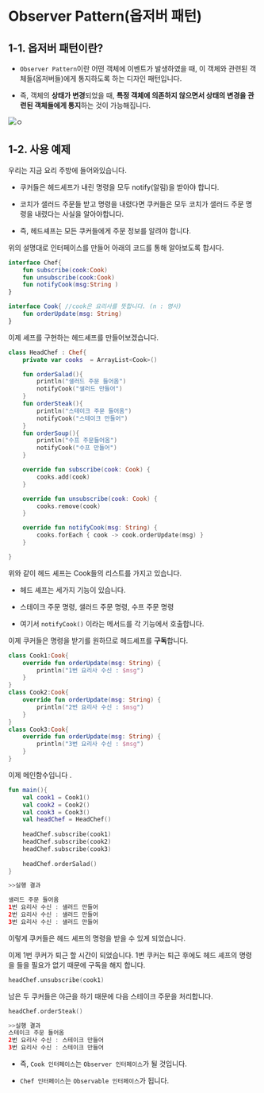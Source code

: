 # **Observer Pattern(옵저버 패턴)**

## 1-1. 옵저버 패턴이란?

- `Observer Pattern`이란 어떤 객체에 이벤트가 발생하였을 때, 이 객체와 관련된 객체들(옵저버들)에게 통지하도록 하는 디자인 패턴입니다.
 
- 즉, 객체의 **상태가 변경**되었을 때, **특정 객체에 의존하지 않으면서 상태의 변경을 관련된 객체들에게 통지**하는 것이 가능해집니다. 

![ㅇ](https://lh3.googleusercontent.com/proxy/mcGedqj37XPHLk9I4mgTshLlvg_-lZ1g1vf6353-SkKHzem9MEQTxRnnPGdbvQ8tG8kNbP8tNGh29Oeo-LQ5cSOR3o0HXqveZFZTgkqBAZGQaR4Q5BHFYzNhiW0LMA)

## 1-2. 사용 예제

우리는 지금 요리 주방에 들어와있습니다. 

- 쿠커들은 헤드셰프가 내린 명령을 모두 notify(알림)을 받아야 합니다. 

- 코치가 샐러드 주문들 받고 명령을 내렸다면 쿠커들은 모두 코치가 샐러드 주문 명령을 내렸다는 사실을 알아야합니다. 

- 즉, 헤드셰프는 모든 쿠커들에게 주문 정보를 알려야 합니다. 

위의 설명대로 인터페이스를 만들어 아래의 코드를 통해 알아보도록 합시다. 

```kotlin
interface Chef{
    fun subscribe(cook:Cook)
    fun unsubscribe(cook:Cook)
    fun notifyCook(msg:String )
}

interface Cook{ //cook은 요리사를 뜻합니다. (n : 명사)
    fun orderUpdate(msg: String)
}
```
이제 셰프를 구현하는 헤드셰프를 만들어보겠습니다. 

```kotlin
class HeadChef : Chef{
    private var cooks  = ArrayList<Cook>()

    fun orderSalad(){
        println("샐러드 주문 들어옴")
        notifyCook("샐러드 만들어")
    }
    fun orderSteak(){
        println("스테이크 주문 들어옴")
        notifyCook("스테이크 만들어")
    }
    fun orderSoup(){
        println("수프 주문들어옴")
        notifyCook("수프 만들어")
    }

    override fun subscribe(cook: Cook) {
        cooks.add(cook)
    }

    override fun unsubscribe(cook: Cook) {
        cooks.remove(cook)
    }

    override fun notifyCook(msg: String) {
        cooks.forEach { cook -> cook.orderUpdate(msg) }
    }

}
```

위와 같이 헤드 셰프는 Cook들의 리스트를 가지고 있습니다. 

- 헤드 셰프는 세가지 기능이 있습니다. 

- 스테이크 주문 명령, 샐러드 주문 명령, 수프 주문 명령

- 여기서 `notifyCook()` 이라는 메서드를 각 기능에서 호출합니다. 

이제 쿠커들은 명령을 받기를 원하므로 헤드셰프를 **구독**합니다. 


```kotlin
class Cook1:Cook{
    override fun orderUpdate(msg: String) {
        println("1번 요리사 수신 : $msg")
    }
}
class Cook2:Cook{
    override fun orderUpdate(msg: String) {
        println("2번 요리사 수신 : $msg")
    }
}
class Cook3:Cook{
    override fun orderUpdate(msg: String) {
        println("3번 요리사 수신 : $msg")
    }
}
```

이제 메인함수입니다 .

```kotlin
fun main(){
    val cook1 = Cook1()
    val cook2 = Cook2()
    val cook3 = Cook3()
    val headChef = HeadChef()
    
    headChef.subscribe(cook1)
    headChef.subscribe(cook2)
    headChef.subscribe(cook3)
    
    headChef.orderSalad()
}

>>실행 결과

샐러드 주문 들어옴
1번 요리사 수신 : 샐러드 만들어
2번 요리사 수신 : 샐러드 만들어
3번 요리사 수신 : 샐러드 만들어

```

이렇게 쿠커들은 헤드 셰프의 명령을 받을 수 있게 되었습니다. 

이제 1번 쿠커가 퇴근 할 시간이 되었습니다. 
1번 쿠커는 퇴근 후에도 헤드 셰프의 명령을 들을 필요가 없기 때문에 구독을 해지 합니다. 

```kotlin
headChef.unsubscribe(cook1)
```

남은 두 쿠커들은 야근을 하기 때문에 다음 스테이크 주문을 처리합니다. 

```kotlin
headChef.orderSteak()

>>실행 결과
스테이크 주문 들어옴
2번 요리사 수신 : 스테이크 만들어
3번 요리사 수신 : 스테이크 만들어
```

- 즉, `Cook 인터페이스`는 `Observer 인터페이스`가 될 것입니다. 

-  `Chef 인터페이스`는 `Observable 인터페이스`가 됩니다. 

